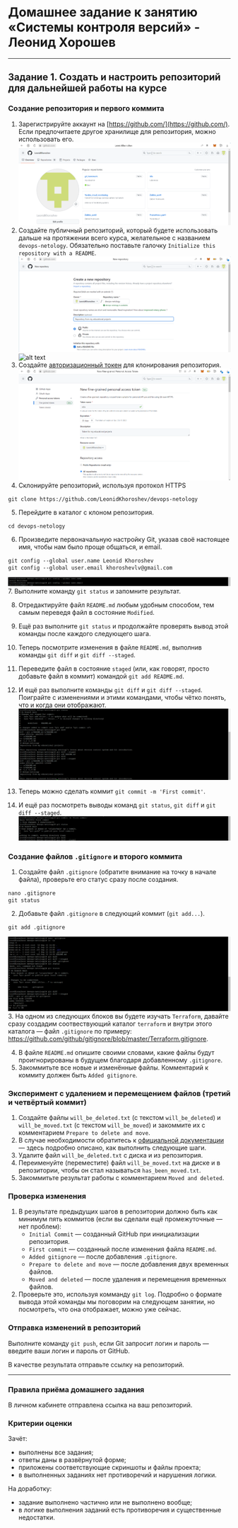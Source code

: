 # Домашнее задание к занятию «Системы контроля версий» - Леонид Хорошев

   
------

## Задание 1. Создать и настроить репозиторий для дальнейшей работы на курсе

### Создание репозитория и первого коммита

1. Зарегистрируйте аккаунт на [https://github.com/](https://github.com/). Если предпочитаете другое хранилище для репозитория, можно использовать его.
![alt text](https://github.com/LeonidKhoroshev/sysadm-homeworks/blob/devsys10/git1/git1.1.png)
2. Создайте публичный репозиторий, который будете использовать дальше на протяжении всего курса, желательное с названием `devops-netology`.
   Обязательно поставьте галочку `Initialize this repository with a README`.
![alt text](https://github.com/LeonidKhoroshev/sysadm-homeworks/blob/devsys10/git1/git1.2.png)
![alt text](https://github.com/LeonidKhoroshev/sysadm-homeworks/blob/devsys10/git1/git1.3.png)      
3. Создайте [авторизационный токен](https://docs.github.com/en/authentication/keeping-your-account-and-data-secure/creating-a-personal-access-token) для клонирования репозитория.
![alt text](https://github.com/LeonidKhoroshev/sysadm-homeworks/blob/devsys10/git1/git1.4.png)
4. Склонируйте репозиторий, используя протокол HTTPS 
```
git clone https://github.com/LeonidKhoroshev/devops-netology
```
5. Перейдите в каталог с клоном репозитория.
```
cd devops-netology
```
6. Произведите первоначальную настройку Git, указав своё настоящее имя, чтобы нам было проще общаться, и email.
```
git config --global user.name Leonid Khoroshev
git config --global user.email khoroshevlv@gmail.com
```
![alt text](https://github.com/LeonidKhoroshev/sysadm-homeworks/blob/devsys10/git1/git1.12.png)
7. Выполните команду `git status` и запомните результат.

8. Отредактируйте файл `README.md` любым удобным способом, тем самым переведя файл в состояние `Modified`.
   
9. Ещё раз выполните `git status` и продолжайте проверять вывод этой команды после каждого следующего шага.

10. Теперь посмотрите изменения в файле `README.md`, выполнив команды `git diff` и `git diff --staged`.
    
11. Переведите файл в состояние `staged` (или, как говорят, просто добавьте файл в коммит) командой `git add README.md`.
    
12. И ещё раз выполните команды `git diff` и `git diff --staged`. Поиграйте с изменениями и этими командами, чтобы чётко понять, что и когда они отображают.
![alt text](https://github.com/LeonidKhoroshev/sysadm-homeworks/blob/devsys10/git1/git1.5.png)
13. Теперь можно сделать коммит `git commit -m 'First commit'`.
   
14. И ещё раз посмотреть выводы команд `git status`, `git diff` и `git diff --staged`.
![alt text](https://github.com/LeonidKhoroshev/sysadm-homeworks/blob/devsys10/git1/git1.6.png)

### Создание файлов `.gitignore` и второго коммита

1. Создайте файл `.gitignore` (обратите внимание на точку в начале файла), проверьте его статус сразу после создания.
```
nano .gitignore
git status
``` 
2. Добавьте файл `.gitignore` в следующий коммит (`git add...`).
```
git add .gitignore
```
![alt text](https://github.com/LeonidKhoroshev/sysadm-homeworks/blob/devsys10/git1/git1.7.png)
3. На одном из следующих блоков вы будете изучать `Terraform`, давайте сразу создадим соотвествующий каталог `terraform` и внутри этого каталога — файл `.gitignore` по примеру: https://github.com/github/gitignore/blob/master/Terraform.gitignore.

4. В файле `README.md` опишите своими словами, какие файлы будут проигнорированы в будущем благодаря добавленному `.gitignore`.
5. Закоммитьте все новые и изменённые файлы. Комментарий к коммиту должен быть `Added gitignore`.

### Эксперимент с удалением и перемещением файлов (третий и четвёртый коммит)

1. Создайте файлы `will_be_deleted.txt` (с текстом `will_be_deleted`) и `will_be_moved.txt` (с текстом `will_be_moved`) и закоммите их с комментарием `Prepare to delete and move`.
1. В случае необходимости обратитесь к [официальной документации](https://git-scm.com/book/ru/v2/Основы-Git-Запись-изменений-в-репозиторий) — здесь подробно описано, как выполнить следующие шаги. 
1. Удалите файл `will_be_deleted.txt` с диска и из репозитория. 
1. Переименуйте (переместите) файл `will_be_moved.txt` на диске и в репозитории, чтобы он стал называться `has_been_moved.txt`.
1. Закоммитьте результат работы с комментарием `Moved and deleted`.

### Проверка изменения

1. В результате предыдущих шагов в репозитории должно быть как минимум пять коммитов (если вы сделали ещё промежуточные — нет проблем):
    * `Initial Commit` — созданный GitHub при инициализации репозитория. 
    * `First commit` — созданный после изменения файла `README.md`.
    * `Added gitignore` — после добавления `.gitignore`.
    * `Prepare to delete and move` — после добавления двух временных файлов.
    * `Moved and deleted` — после удаления и перемещения временных файлов. 
2. Проверьте это, используя комманду `git log`. Подробно о формате вывода этой команды мы поговорим на следующем занятии, но посмотреть, что она отображает, можно уже сейчас.

### Отправка изменений в репозиторий

Выполните команду `git push`, если Git запросит логин и пароль — введите ваши логин и пароль от GitHub. 

В качестве результата отправьте ссылку на репозиторий. 

----

### Правила приёма домашнего задания

В личном кабинете отправлена ссылка на ваш репозиторий.


### Критерии оценки

Зачёт:

* выполнены все задания;
* ответы даны в развёрнутой форме;
* приложены соответствующие скриншоты и файлы проекта;
* в выполненных заданиях нет противоречий и нарушения логики.

На доработку:

* задание выполнено частично или не выполнено вообще;
* в логике выполнения заданий есть противоречия и существенные недостатки. 
